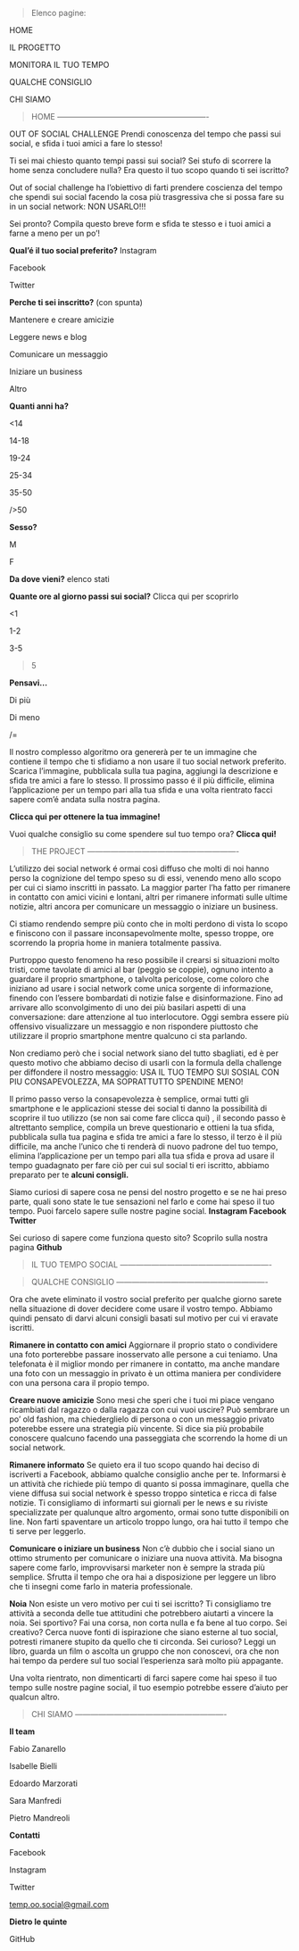 >Elenco pagine:

HOME

IL PROGETTO

MONITORA IL TUO TEMPO

QUALCHE CONSIGLIO

CHI SIAMO

>HOME
———————————————————-

OUT OF SOCIAL CHALLENGE
Prendi conoscenza del tempo che passi sui social, e sfida i tuoi amici a fare lo stesso! 


Ti sei mai chiesto quanto tempi passi sui social?
Sei stufo di scorrere la home senza concludere nulla?
Era questo il tuo scopo quando ti sei iscritto?

Out of social challenge ha l’obiettivo di farti prendere coscienza del tempo che spendi sui social facendo la cosa più trasgressiva che si possa fare su in un social network:
NON USARLO!!! 

Sei pronto?
Compila questo breve form e sfida te stesso e i tuoi amici a farne a meno per un po’!

**Qual’é il tuo social preferito?**
Instagram

Facebook 

Twitter

**Perche ti sei inscritto?** 
(con spunta)

Mantenere e creare amicizie

Leggere news e blog

Comunicare un messaggio

Iniziare un business 

Altro 

**Quanti anni ha?**

<14

14-18

19-24

25-34

35-50

/>50

**Sesso?**

M

F

**Da dove vieni?**
elenco stati

**Quante ore al giorno passi sui social?**
Clicca qui per scoprirlo

<1

1-2

3-5

>5

**Pensavi…**

Di più

Di meno 

/=

Il nostro complesso algoritmo ora genererà per te un immagine che contiene il tempo che ti sfidiamo a non usare il tuo social network preferito. 
Scarica l’immagine, pubblicala sulla tua pagina, aggiungi la descrizione e sfida tre amici a fare lo stesso.
 Il prossimo passo é il più difficile, elimina l’applicazione per un tempo pari alla tua sfida e una volta rientrato facci sapere com’é andata sulla nostra pagina.

__Clicca qui per ottenere la tua immagine!__

Vuoi qualche consiglio su come spendere sul tuo tempo ora?
__Clicca qui!__



>THE PROJECT
———————————————————-

L’utilizzo dei social network é ormai così diffuso che molti di noi hanno perso la cognizione del tempo speso su di essi, venendo meno allo scopo per cui ci siamo inscritti in passato. 
La maggior parter l’ha fatto per rimanere in contatto con amici vicini e lontani, altri per rimanere informati sulle ultime notizie, altri ancora per comunicare un messaggio o iniziare un business. 

Ci stiamo rendendo sempre più conto che in molti perdono di vista lo scopo e finiscono con il passare inconsapevolmente molte, spesso troppe, ore scorrendo la propria home in maniera totalmente passiva. 

Purtroppo questo fenomeno ha reso possibile il crearsi si situazioni molto tristi, come tavolate di amici al bar (peggio se coppie), ognuno intento a guardare il proprio smartphone, o talvolta pericolose, come coloro che iniziano ad usare i social network come unica sorgente di informazione, finendo con l’essere bombardati di notizie false e disinformazione.
Fino ad arrivare allo sconvolgimento di uno dei più basilari aspetti di una conversazione: dare attenzione al tuo interlocutore. Oggi sembra essere più offensivo visualizzare un messaggio e non rispondere piuttosto che utilizzare il proprio smartphone mentre qualcuno ci sta parlando. 

Non crediamo però che i social network siano del tutto sbagliati, ed è per questo motivo che abbiamo deciso di usarli con la formula della challenge per diffondere il nostro messaggio: 
USA IL TUO TEMPO SUI SOSIAL CON PIU CONSAPEVOLEZZA, MA SOPRATTUTTO SPENDINE MENO!

Il primo passo verso la consapevolezza è semplice, ormai tutti gli smartphone e le applicazioni stesse dei social ti danno la possibilità di scoprire il tuo utilizzo (se non sai come fare clicca qui) , il secondo passo è altrettanto semplice, compila un breve questionario e ottieni la tua sfida, pubblicala sulla tua pagina e sfida tre amici a fare lo stesso, il terzo è il più difficile, ma anche l’unico che ti renderà di nuovo padrone del tuo tempo, elimina l’applicazione per un tempo pari alla tua sfida e prova ad usare il tempo guadagnato per fare ciò per cui sul social ti eri iscritto, abbiamo preparato per te __alcuni consigli.__

Siamo curiosi di sapere cosa ne pensi del nostro progetto e se ne hai preso parte, quali sono state le tue sensazioni nel farlo e come hai speso il tuo tempo. 
Puoi farcelo sapere sulle nostre pagine social. 
__Instagram	Facebook 	Twitter__

Sei curioso di sapere come funziona questo sito?
Scoprilo sulla nostra pagina __Github__


>IL TUO TEMPO SOCIAL
———————————————————-


>QUALCHE CONSIGLIO
———————————————————-

Ora che avete eliminato il vostro social preferito per qualche giorno sarete nella situazione di dover decidere come usare il vostro tempo. Abbiamo quindi pensato di darvi alcuni consigli basati sul motivo per cui vi eravate iscritti.

**Rimanere in contatto con amici**
Aggiornare il proprio stato o condividere una foto porterebbe passare inosservato alle persone a cui teniamo.
Una telefonata è il miglior mondo per rimanere in contatto, ma anche mandare una foto con un messaggio in privato è un ottima maniera per condividere con una persona cara il propio tempo. 

**Creare nuove amicizie**
Sono mesi che speri che i tuoi mi piace vengano ricambiati dal ragazzo o dalla ragazza con cui vuoi uscire?
Può sembrare un po’ old fashion, ma chiederglielo di persona o con un messaggio privato poterebbe essere una strategia più vincente. Si dice sia più probabile conoscere qualcuno facendo una passeggiata che scorrendo la home di un social network. 

**Rimanere informato**
 Se quieto era il tuo scopo quando hai deciso di iscriverti a Facebook, abbiamo qualche consiglio anche per te. 
Informarsi è un attività che richiede più tempo di quanto si possa immaginare, quella che viene diffusa sui social network è spesso troppo sintetica e ricca di false notizie. 
Ti consigliamo di informarti sui giornali per le news e su riviste specializzate per qualunque altro argomento, ormai sono tutte disponibili on line. Non farti spaventare un articolo troppo lungo, ora hai tutto il tempo che ti serve per leggerlo.

**Comunicare o iniziare un business**
Non c’è dubbio che i social siano un ottimo strumento per comunicare o iniziare una nuova attività.
Ma bisogna sapere come farlo, improvvisarsi marketer non è sempre la strada più semplice. Sfrutta il tempo che ora hai a disposizione per leggere un libro che ti insegni come farlo in materia professionale.

**Noia**
 Non esiste un vero motivo per cui ti sei iscritto? Ti consigliamo tre attività a seconda delle tue attitudini che potrebbero aiutarti a vincere la noia. 
Sei sportivo? Fai una corsa, non corta nulla e fa bene al tuo corpo.
Sei creativo? Cerca nuove fonti di ispirazione che siano esterne al tuo social, potresti rimanere stupito da quello che ti circonda. 
Sei curioso? Leggi un libro, guarda un film o ascolta un gruppo che non conoscevi, ora che non hai tempo da perdere sul tuo social l’esperienza sarà molto più appagante. 

Una volta rientrato, non dimenticarti di farci sapere come hai speso il tuo tempo sulle nostre pagine social, il tuo esempio potrebbe essere d’aiuto per qualcun altro.   


>CHI SIAMO
———————————————————-

**Il team**

Fabio Zanarello

Isabelle Bielli

Edoardo Marzorati

Sara Manfredi

Pietro Mandreoli 

**Contatti**

Facebook

Instagram

Twitter

temp.oo.social@gmail.com

**Dietro le quinte**

GitHub
